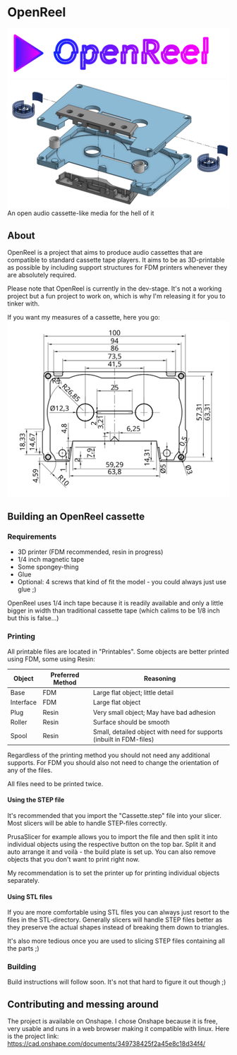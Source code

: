 # OpenReel

![Logo](Logo.svg)
![Exploded view](Explode.png)
An open audio cassette-like media for the hell of it

## About

OpenReel is a project that aims to produce audio cassettes that are compatible to standard cassette tape players. It aims to be as 3D-printable as possible by including support structures for FDM printers whenever they are absolutely required.

Please note that OpenReel is currently in the dev-stage. It's not a working project but a fun project to work on, which is why I'm releasing it for you to tinker with.

If you want my measures of a cassette, here you go:
![Base Drawing](Base.svg)

## Building an OpenReel cassette

### Requirements

* 3D printer (FDM recommended, resin in progress)
* 1/4 inch magnetic tape
* Some spongey-thing
* Glue
* Optional: 4 screws that kind of fit the model - you could always just use glue ;)

OpenReel uses 1/4 inch tape because it is readily available and only a little bigger in width than traditional cassette tape (which calims to be 1/8 inch but this is false...)

### Printing

All printable files are located in "Printables". Some objects are better printed using FDM, some using Resin:

| Object | Preferred Method | Reasoning |
| ------ | ------------------------- | --------- |
| Base   | FDM | Large flat object; little detail |
| Interface | FDM | Large flat object |
| Plug   | Resin | Very small object; May have bad adhesion |
| Roller | Resin | Surface should be smooth |
| Spool  | Resin | Small, detailed object with need for supports (inbuilt in FDM-files) |

Regardless of the printing method you should not need any additional supports.
For FDM you should also not need to change the orientation of any of the files.

All files need to be printed twice.

#### Using the STEP file

It's recommended that you import the "Cassette.step" file into your slicer. Most slicers will be able to handle STEP-files correctly.

PrusaSlicer for example allows you to import the file and then split it into individual objects using the respective button on the top bar. Split it and auto arrange it and voilà - the build plate is set up. You can also remove objects that you don't want to print right now.

My recommendation is to set the printer up for printing individual objects separately.

#### Using STL files

If you are more comfortable using STL files you can always just resort to the files in the STL-directory. Generally slicers will handle STEP files better as they preserve the actual shapes instead of breaking them down to triangles.

It's also more tedious once you are used to slicing STEP files containing all the parts ;)

### Building

Build instructions will follow soon. It's not that hard to figure it out though ;)

## Contributing and messing around

The project is available on Onshape. I chose Onshape because it is free, very usable and runs in a web browser making it compatible with linux.
Here is the project link: <https://cad.onshape.com/documents/349738425f2a45e8c18d34f4/>
